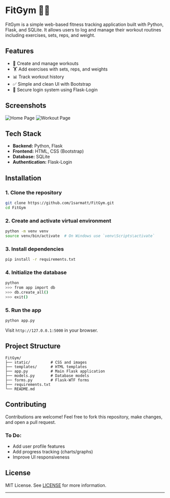 # FitGym 🏋️‍♂️

FitGym is a simple web-based fitness tracking application built with Python, Flask, and SQLite. It allows users to log and manage their workout routines including exercises, sets, reps, and weight.

## Features

* 📝 Create and manage workouts
* 🏋️ Add exercises with sets, reps, and weights
* 📊 Track workout history
* ✅ Simple and clean UI with Bootstrap
* 🔐 Secure login system using Flask-Login

## Screenshots

![Home Page](screenshots/home.png)
![Workout Page](screenshots/workout.png)

## Tech Stack

* **Backend:** Python, Flask
* **Frontend:** HTML, CSS (Bootstrap)
* **Database:** SQLite
* **Authentication:** Flask-Login

## Installation

### 1. Clone the repository

```bash
git clone https://github.com/1sarmatt/FitGym.git
cd FitGym
```

### 2. Create and activate virtual environment

```bash
python -m venv venv
source venv/bin/activate  # On Windows use `venv\Scripts\activate`
```

### 3. Install dependencies

```bash
pip install -r requirements.txt
```

### 4. Initialize the database

```bash
python
>>> from app import db
>>> db.create_all()
>>> exit()
```

### 5. Run the app

```bash
python app.py
```

Visit `http://127.0.0.1:5000` in your browser.

## Project Structure

```
FitGym/
├── static/         # CSS and images
├── templates/      # HTML templates
├── app.py          # Main Flask application
├── models.py       # Database models
├── forms.py        # Flask-WTF forms
├── requirements.txt
└── README.md
```

## Contributing

Contributions are welcome! Feel free to fork this repository, make changes, and open a pull request.

### To Do:

* Add user profile features
* Add progress tracking (charts/graphs)
* Improve UI responsiveness

## License

MIT License. See [LICENSE](LICENSE) for more information.

---
